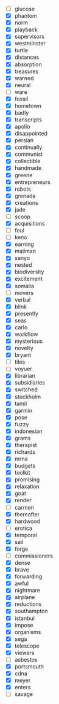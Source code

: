 - [ ] glucose
- [x] phantom
- [x] norm
- [x] playback
- [x] supervisors
- [x] westminster
- [x] turtle
- [x] distances
- [x] absorption
- [x] treasures
- [x] warned
- [x] neural
- [ ] ware
- [x] fossil
- [x] hometown
- [x] badly
- [x] transcripts
- [x] apollo
- [x] disappointed
- [x] persian
- [x] continually
- [x] communist
- [x] collectible
- [x] handmade
- [x] greene
- [x] entrepreneurs
- [x] robots
- [x] grenada
- [x] creations
- [x] jade
- [ ] scoop
- [x] acquisitions
- [ ] foul
- [ ] keno
- [x] earning
- [x] mailman
- [x] sanyo
- [x] nested
- [x] biodiversity
- [x] excitement
- [x] somalia
- [ ] movers
- [x] verbal
- [x] blink
- [x] presently
- [x] seas
- [x] carlo
- [x] workflow
- [x] mysterious
- [x] novelty
- [x] bryant
- [ ] tiles
- [ ] voyuer
- [x] librarian
- [x] subsidiaries
- [x] switched
- [x] stockholm
- [x] tamil
- [x] garmin
- [x] pose
- [x] fuzzy
- [x] indonesian
- [x] grams
- [x] therapist
- [x] richards
- [x] mrna
- [x] budgets
- [x] toolkit
- [x] promising
- [x] relaxation
- [x] goat
- [x] render
- [ ] carmen
- [x] thereafter
- [x] hardwood
- [ ] erotica
- [x] temporal
- [x] sail
- [x] forge
- [ ] commissioners
- [x] dense
- [x] brave
- [x] forwarding
- [x] awful
- [x] nightmare
- [x] airplane
- [x] reductions
- [x] southampton
- [x] istanbul
- [x] impose
- [x] organisms
- [x] sega
- [x] telescope
- [x] viewers
- [ ] asbestos
- [x] portsmouth
- [x] cdna
- [x] meyer
- [x] enters
- [ ] savage
